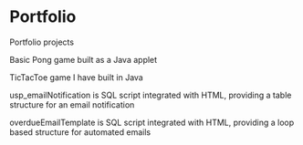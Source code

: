# Portfolio
Portfolio projects

Basic Pong game built as a Java applet

TicTacToe game I have built in Java

usp_emailNotification is SQL script integrated with HTML, providing a table structure for an email notification

overdueEmailTemplate is SQL script integrated with HTML, providing a loop based structure for automated emails
